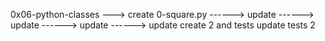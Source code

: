 0x06-python-classes
---> create 0-square.py
------> update
------> update
------> update
------> update
create 2 and tests
update tests 2
